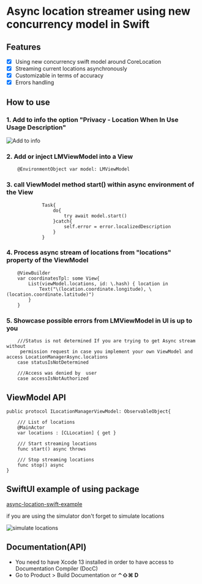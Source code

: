 # Async location streamer using new concurrency model in Swift

 ## Features
- [x] Using new concurrency swift model around CoreLocation
- [x] Streaming current locations asynchronously
- [x] Customizable in terms of accuracy
- [x] Errors handling

## How to use
 
### 1. Add to info the option "Privacy - Location When In Use Usage Description" 
 ![Add to info](https://github.com/The-Igor/d3-async-location/blob/main/img/image2.png)
 
### 2. Add or inject LMViewModel into a View

```
    @EnvironmentObject var model: LMViewModel
```

### 3. call ViewModel method start() within async environment of the View

```
             Task{
                 do{
                     try await model.start()
                 }catch{
                     self.error = error.localizedDescription
                 }
             }
```

### 4. Process async stream of locations from "locations" property of the ViewModel
```
    @ViewBuilder
    var coordinatesTpl: some View{
        List(viewModel.locations, id: \.hash) { location in
            Text("\(location.coordinate.longitude), \(location.coordinate.latitude)")
        }
    }
```

### 5. Showcase possible errors from LMViewModel in UI is up to you
```
    ///Status is not determined If you are trying to get Async stream without
     permission request in case you implement your own ViewModel and access LocationManagerAsync.locations
    case statusIsNotDetermined
    
    ///Access was denied by  user
    case accessIsNotAuthorized
```

## ViewModel API
```
public protocol ILocationManagerViewModel: ObservableObject{
        
    /// List of locations
    @MainActor
    var locations : [CLLocation] { get }
    
    /// Start streaming locations
    func start() async throws
    
    /// Stop streaming locations
    func stop() async
}
```

## SwiftUI example of using package
[async-location-swift-example](https://github.com/The-Igor/async-location-swift-example)

if you are using the simulator don't forget to simulate locations

 ![simulate locations](https://github.com/The-Igor/d3-async-location/blob/main/img/image3.gif)

## Documentation(API)
- You need to have Xcode 13 installed in order to have access to Documentation Compiler (DocC)
- Go to Product > Build Documentation or **⌃⇧⌘ D**
